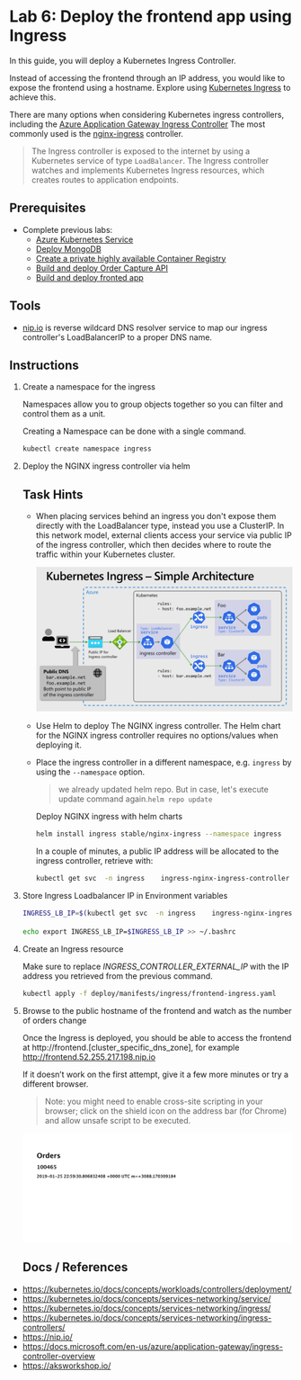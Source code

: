 Lab 6: Deploy the frontend app using Ingress
==

In this guide, you will deploy a Kubernetes Ingress Controller.

Instead of accessing the frontend through an IP address, you would like to expose the frontend using a hostname. Explore using [Kubernetes Ingress](https://kubernetes.io/docs/concepts/services-networking/ingress/) to achieve this.

There are many options when considering Kubernetes ingress controllers, including the [Azure Application Gateway Ingress Controller](https://docs.microsoft.com/en-us/azure/application-gateway/ingress-controller-overview) The most commonly used is the [nginx-ingress](https://github.com/helm/charts/tree/master/stable/nginx-ingress) controller.

> The Ingress controller is exposed to the internet by using a Kubernetes service of type `LoadBalancer`. The Ingress controller watches and implements Kubernetes Ingress resources, which creates routes to application endpoints.

## Prerequisites
* Complete previous labs:
    * [Azure Kubernetes Service](../create-aks-cluster/README.md)
    * [Deploy MongoDB](../deploy-mongodb/README.md)
    * [Create a private highly available Container Registry](../azure-container-registry/README.md)
    * [Build and deploy Order Capture API](labs/ordercapture-api/README.md)
    * [Build and deploy fronted app](/labs/frontend-app/README.md)

## Tools
* [nip.io](https://nip.io/) is reverse wildcard DNS resolver service to map our ingress controller's LoadBalancerIP to a proper DNS name.

## Instructions

1. Create a namespace for the ingress

    Namespaces allow you to group objects together so you can filter and control them as a unit.

    Creating a Namespace can be done with a single command.

    ```bash
    kubectl create namespace ingress
    ```

2. Deploy the NGINX ingress controller via helm

    ## Task Hints
    
    * When placing services behind an ingress you don't expose them directly with the LoadBalancer type, instead you use a ClusterIP. In this network model, external clients access your service via public IP of the ingress controller, which then decides where to route the traffic within your Kubernetes cluster.

        ![Kubernetes Ingress Architecture](/labs/ingress/img/ingress.png "Kubernetes Ingress Architecture")

    * Use Helm to deploy The NGINX ingress controller. The Helm chart for the NGINX ingress controller requires no options/values when deploying it.

    * Place the ingress controller in a different namespace, e.g. `ingress` by using the `--namespace` option.

        > we already updated helm repo. But in case, let's execute update command again.`helm repo update`
    
        Deploy NGINX ingress with helm charts

        ```bash
        helm install ingress stable/nginx-ingress --namespace ingress
        ```

        In a couple of minutes, a public IP address will be allocated to the ingress controller, retrieve with:

        ```bash
        kubectl get svc  -n ingress    ingress-nginx-ingress-controller -o jsonpath="{.status.loadBalancer.ingress[*].ip}"
        ```
3. Store Ingress Loadbalancer IP in Environment variables

    ```bash
    INGRESS_LB_IP=$(kubectl get svc  -n ingress    ingress-nginx-ingress-controller -o jsonpath="{.status.loadBalancer.ingress[*].ip}")

    echo export INGRESS_LB_IP=$INGRESS_LB_IP >> ~/.bashrc

    ```

4. Create an Ingress resource

    Make sure to replace _INGRESS_CONTROLLER_EXTERNAL_IP_ with the IP address you retrieved from the previous command.

    ```bash
    kubectl apply -f deploy/manifests/ingress/frontend-ingress.yaml
    ```
5. Browse to the public hostname of the frontend and watch as the number of orders change

    Once the Ingress is deployed, you should be able to access the frontend at http://frontend.[cluster_specific_dns_zone], for example http://frontend.52.255.217.198.nip.io

    If it doesn’t work on the first attempt, give it a few more minutes or try a different browser.

    > Note: you might need to enable cross-site scripting in your browser; click on the shield icon on the address bar (for Chrome) and allow unsafe script to be executed.

    ![Frontend Ingress output](/labs/ingress/img/ordersfrontend.png "Frontend Ingress output")

    ## Docs / References

* https://kubernetes.io/docs/concepts/workloads/controllers/deployment/
* https://kubernetes.io/docs/concepts/services-networking/service/
* https://kubernetes.io/docs/concepts/services-networking/ingress/
* https://kubernetes.io/docs/concepts/services-networking/ingress-controllers/
* https://nip.io/
* https://docs.microsoft.com/en-us/azure/application-gateway/ingress-controller-overview
* https://aksworkshop.io/

        